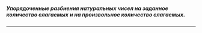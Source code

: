 ##### Упорядоченные разбиения натуральных чисел на заданное количество слагаемых и на произвольное количество слагаемых.
---